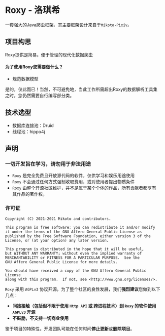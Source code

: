 # Roxy - 洛琪希

一套强大的Java爬虫框架，其主要框架设计来自于`Mikoto-Pixiv`。

## 项目构思
Roxy提供是简易，便于管理的现代化数据爬虫

#### 为了使用Roxy您需要做什么？
- 规范数据模型

是的，仅此而已！当然，不可避免地，当此工作所需超出Roxy的数据解析工具集之时，您仍然需要自行编写部分类。

## 技术选型
- 数据库连接池：Druid
- 线程池：hippo4j

## 声明

### 一切开发旨在学习，请勿用于非法用途

- `Roxy` 是完全免费且开放源代码的软件，仅供学习和娱乐用途使用
- `Roxy` 不会通过任何方式强制收取费用，或对使用者提出物质条件
- `Roxy` 由整个开源社区维护，并不是属于某个个体的作品，所有贡献者都享有其作品的著作权。

### 许可证

    Copyright (C) 2021-2021 Mikoto and contributors.

    This program is free software: you can redistribute it and/or modify
    it under the terms of the GNU Affero General Public License as
    published by the Free Software Foundation, either version 3 of the
    License, or (at your option) any later version.

    This program is distributed in the hope that it will be useful,
    but WITHOUT ANY WARRANTY; without even the implied warranty of
    MERCHANTABILITY or FITNESS FOR A PARTICULAR PURPOSE.  See the
    GNU Affero General Public License for more details.

    You should have received a copy of the GNU Affero General Public License
    along with this program.  If not, see <http://www.gnu.org/licenses/>.

`Roxy` 采用 `AGPLv3` 协议开源。为了整个社区的良性发展，我们**强烈建议**您做到以下几点：

- **间接接触（包括但不限于使用 `Http API` 或 跨进程技术）到 `Roxy` 的软件使用 `AGPLv3` 开源**
- **不鼓励，不支持一切商业使用**

鉴于项目的特殊性，开发团队可能在任何时间**停止更新**或**删除项目**。
